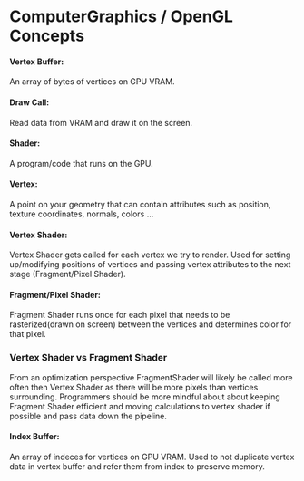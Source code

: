 <h1> ComputerGraphics / OpenGL Concepts </h1>

<h4> Vertex Buffer: </h4> 
An array of bytes of vertices on GPU VRAM. </br>

<h4> Draw Call: </h4> 
Read data from VRAM and draw it on the screen. </br>

<h4> Shader: </h4> 
A program/code that runs on the GPU. </br>

<h4> Vertex: </h4> 
A point on your geometry that can contain attributes such as position, texture coordinates, normals, colors ... </br>

<h4> Vertex Shader: </h4> 
Vertex Shader gets called for each vertex we try to render. Used for setting up/modifying positions of vertices and passing vertex attributes to the next stage (Fragment/Pixel Shader). </br>

<h4> Fragment/Pixel Shader: </h4> 
Fragment Shader runs once for each pixel that needs to be rasterized(drawn on screen) between the vertices and determines color for that pixel.  </br>

<h3> Vertex Shader vs Fragment Shader </h3> 
From an optimization perspective FragmentShader will likely be called more often then Vertex Shader as there will be more pixels than vertices surrounding. Programmers should be more mindful about about keeping Fragment Shader efficient and moving calculations to vertex shader if possible and pass data down the pipeline.

<h4> Index Buffer: </h4> 
An array of indeces for vertices on GPU VRAM. Used to not duplicate vertex data in vertex buffer and refer them from index to preserve memory. </br>
